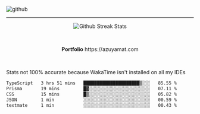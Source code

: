 ![github](https://media.discordapp.net/attachments/881363147364118528/1142610121697021952/background.png?width=1000&height=300)<br>
___
<p align="center">
  <img alt="Github Streak Stats" src="https://streak-stats.demolab.com?user=Azuyamat&theme=transparent&hide_border=true"/>
</p><br>
<p align="center">
      <strong>Portfolio</strong> https://azuyamat.com
</p><br>

Stats not 100% accurate because WakaTime isn't installed on all my IDEs
<!--START_SECTION:waka-->

```txt
TypeScript   3 hrs 51 mins   █████████████████████▒░░░   85.55 %
Prisma       19 mins         █▓░░░░░░░░░░░░░░░░░░░░░░░   07.11 %
CSS          15 mins         █▒░░░░░░░░░░░░░░░░░░░░░░░   05.82 %
JSON         1 min           ░░░░░░░░░░░░░░░░░░░░░░░░░   00.59 %
textmate     1 min           ░░░░░░░░░░░░░░░░░░░░░░░░░   00.43 %
```

<!--END_SECTION:waka-->
